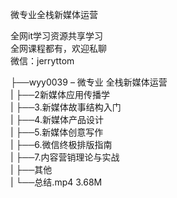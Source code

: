 微专业全栈新媒体运营

全网it学习资源共享学习<br>全网课程都有，欢迎私聊<br>微信：jerryttom<br>

├──wyy0039 – 微专业 全栈新媒体运营<br> | ├──2新媒体应用传播学<br> | ├──3.新媒体故事结构入门<br> | ├──4.新媒体产品设计<br> | ├──5.新媒体创意写作<br> | ├──6.微信终极排版指南<br> | ├──7.内容营销理论与实战<br> | ├──其他<br> | └──总结.mp4 3.68M
